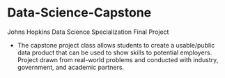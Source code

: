 # Data-Science-Capstone
Johns Hopkins Data Science Specialization Final Project

- The capstone project class allows students to create a usable/public data product that can be used to show skills to potential employers. Project drawn from real-world problems and conducted with industry, government, and academic partners.
